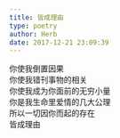 ```yaml
---  
title: 皆成理由  
type: poetry  
author: Herb  
date: 2017-12-21 23:09:39    
---  
```

你使我倒置因果  
你使我错刊事物的相关  
你使我成为你面前的无穷小量  
你是我生命里爱情的几大公理  
所以一切因你而起的存在  
皆成理由